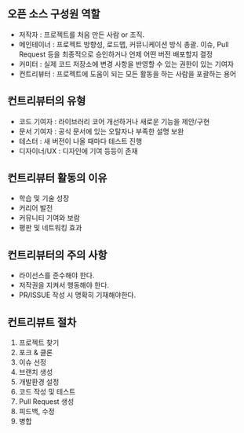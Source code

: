 ## 오픈 소스 구성원 역할
- 저작자 : 프로젝트를 처음 만든 사람 or 조직.
- 메인테이너 : 프로젝트 방향성, 로드맵, 커뮤니케이션 방식 총괄. 이슈, Pull Request 등을 최종적으로 승인하거나 언제 어떤 버전 배포할지 결정
- 커미터 : 실제 코드 저장소에 변경 사항을 반영할 수 있는 권한이 있는 기여자
- 컨트리뷰터 : 프로젝트에 도움이 되는 모든 활동을 하는 사람을 포괄하는 용어

## 컨트리뷰터의 유형
- 코드 기여자 : 라이브러리 코어 개선하거나 새로운 기능을 제안/구현
- 문서 기여자 : 공식 문서에 있는 오탈자나 부족한 설명 보완
- 테스터 : 새 버전이 나올 때마다 테스트 진행
- 디자이너/UX : 디자인에 기여
등등이 존재

## 컨트리뷰터 활동의 이유
- 학습 및 기술 성장
- 커리어 발전
- 커뮤니티 기여와 보람
- 평판 및 네트워킹 효과

## 컨트리뷰터의 주의 사항
- 라이선스를 준수해야 한다.
- 저작권을 지켜서 행동해야 한다.
- PR/ISSUE 작성 시 명확히 기재해야한다.

## 컨트리뷰트 절차
1. 프로젝트 찾기
2. 포크 & 클론
3. 이슈 선정
4. 브랜치 생성
5. 개발환경 설정
6. 코드 작성 및 테스트
7. Pull Request 생성
8. 피드백, 수정
9. 병합